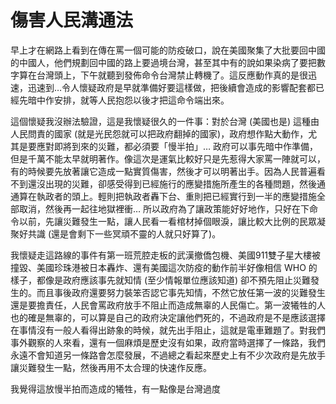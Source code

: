 # 傷害人民溝通法

早上才在網路上看到在傳在罵一個可能的防疫破口，說在美國聚集了大批要回中國的中國人，他們規劃回中國的路上要過境台灣，甚至其中有的說如果染病了要把數字算在台灣頭上，下午就聽到發佈命令台灣禁止轉機了。這反應動作真的是很迅速，迅速到…令人懷疑政府是早就準備好要這樣做，把後續會造成的影響配套都已經先暗中作安排，就等人民抱怨以後才把這命令端出來。

這個懷疑我沒辦法驗證，這是我懷疑很久的一件事：對於台灣 (美國也是) 這種由人民問責的國家 (就是光民怨就可以把政府翻掉的國家)，政府想作點大動作，尤其是要應對即將到來的災難，都必須要「慢半拍」… 政府可以事先暗中作準備，但是千萬不能太早就明著作。像這次是運氣比較好只是先惹得大家罵一陣就可以，有的時候要先放著讓它造成一點實質傷害，然後才可以明著出手。因為人民普遍看不到還沒出現的災難，卻感受得到已經施行的應變措施所產生的各種問題，然後通通算在執政者的頭上。輕則把執政者轟下台、重則把已經實行到一半的應變措施全部取消，然後再一起往地獄裡衝… 所以政府為了讓政策能好好地作，只好在下命令以前，先讓災難發生一點，讓人民看一看棺材掉個眼淚，讓比較大比例的民眾凝聚好共識 (還是會剩下一些冥頑不靈的人就只好算了)。

我懷疑走這路線的事件有第一班荒腔走板的武漢撤僑包機、美國911雙子星大樓被撞毀、美國珍珠港被日本轟炸、還有美國這次防疫的動作前半好像相信 WHO 的樣子，都像是政府應該事先就知情 (至少情報單位應該知道) 卻不預先阻止災難發生的。而且事後政府還要努力裝笨否認它事先知情，不然它放任第一波的災難發生還是要擔責任，人民會罵政府放手不阻止而造成無辜的人民傷亡。第一波犧牲的人也的確是無辜的，可以算是自己的政府決定讓他們死的，不過政府是不是應該選擇在事情沒有一般人看得出跡象的時候，就先出手阻止，這就是電車難題了。對我們事外觀察的人來看，還有一個麻煩是歷史沒有如果，政府當時選擇了一條路，我們永遠不會知道另一條路會怎麼發展，不過總之看起來歷史上有不少次政府是先放手讓災難發生一點，然後再用不太合理的快速作反應。

我覺得這放慢半拍而造成的犧牲，有一點像是台灣過度